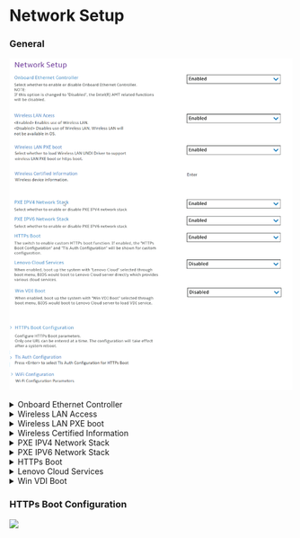 # Network Setup #
### General ###
![](./img/networksetup.png)

<details><summary>Onboard Ethernet Controller</summary>
One of 2 states for the Onboard Ethernet Controller:

1. **Enabled** – Default. 
2. Disabled – if selected, then:<br>
    •"PXE IPV4 Network Stack" setting becomes unavailable<br>
    •"PXE IPV6 Network Stack" setting becomes unavailable<br>
    **Note**. The Intel(R) AMT related functions will be disabled.<br>


| WMI Setting name | Values | SVP Req'd | AMD/Intel |
|:---|:---|:---|:---|
|  |  |  | Both |
</details>


<details><summary>Wireless LAN Access</summary>
One of 2 states for the Wireless LAN Access:

1. **Enabled** – enables use of Wireless LAN. Default. 
2. Disabled – disables use of Wireless LAN. Wireless LAN will not be available in OS.

| WMI Setting name | Values | SVP Req'd | AMD/Intel |
|:---|:---|:---|:---|
|  |  |  | Both |
</details>


<details><summary>Wireless LAN PXE boot</summary>
One of 2 states to select whether to load Wireless LAN (Local Area Network) UNDI (Universal Network Driver Interface) Driver to support wireless LAN PXE (Pre-boot Execution Environment) boot or https boot:

1. Enabled – enables wireless LAN PXE boot.
2. **Disabled** – Default.

| WMI Setting name | Values | SVP Req'd | AMD/Intel |
|:---|:---|:---|:---|
|  |  |  | Both |
</details>


<details><summary>Wireless Certified Information</summary>
Wireless device information. View only.

**Note**. Applicable only for platforms which have WLAN implemented.

| WMI Setting name | Values | SVP Req'd | AMD/Intel |
|:---|:---|:---|:---|
|  |  |  | Both |
</details>


<details><summary>PXE IPV4 Network Stack</summary>
One of 2 states for PXE IPV4 network stack:

1. **Enabled** – Default.
2. Disabled 

**Note**. The setting is unavailable if "Onboard Ethernet Controller" is set to "Disabled".

| WMI Setting name | Values | SVP Req'd | AMD/Intel |
|:---|:---|:---|:---|
|  |  |  | Both |
</details>


<details><summary>PXE IPV6 Network Stack</summary>
One of 2 states for PXE IPV6 network stack:

1. **Enabled** – Default.
2. Disabled

**Note**. The setting is unavailable if "Onboard Ethernet Controller" is set to "Disabled".

| WMI Setting name | Values | SVP Req'd | AMD/Intel |
|:---|:---|:---|:---|
|  |  |  | Both |
</details>


<details><summary>HTTPs Boot</summary>
One of 2 states:

1. Enabled – the "HTTPs Boot Configuration" and "Tls Auth Configuration" will be shown for custom configuration.
2. **Disabled** – Default.

| WMI Setting name | Values | SVP Req'd | AMD/Intel |
|:---|:---|:---|:---|
|  |  |  | Both |
</details>


<details><summary>Lenovo Cloud Services</summary>
Setting is available only if "Secure Boot" has "Enabled" status.<br>
One of 2 states for the Lenovo Cloud Services:

1. Enabled – boot up the system with "Lenovo Cloud" selected through boot menu, BIOS would boot to Lenovo Cloud server directly which provides various cloud services.
2. **Disabled** – Default. 

**Additional information.**
Once the feature is enabled, then it becomes available for selection in "BIOS -> Startup -> Edit Boot Order", or "BIOS -> Startup -> Network Boot", or via F12 Boot Menu.<br> 
When "Lenovo Cloud Services" booted, then following options will be available for selection:
1. **Lenovo Cloud Deploy (ITC)** – it is a method to send Factory-Style images to customers for deployment in the field. 
Additional information is available here: [Lenovo Cloud Deploy](https://www.lenovoclouddeploy.com/en/auth/welcome).
2. **Windows Virtual Desktop (VDI)** – it provides the VDI environment to customer. VDI itself will be setup by the customer (IT Admin). If this option is selected, then it will become available as a boot option.  
Additional information is available here: [Client Virtualization & Infrastructure Solutions - Lenovo](https://www.lenovo.com/lt/lt/data-center/solutions/client-virtualization) and [Windows Virtual Desktop](https://www.microsoft.com/en-us/microsoft-365/blog/2019/09/30/windows-virtual-desktop-generally-available-worldwide/).

| WMI Setting name | Values | SVP Req'd | AMD/Intel |
|:---|:---|:---|:---|
|  |  |  | Both |
</details>


<details><summary>Win VDI Boot</summary>
One of 2 states for Win VDI (Virtual Desktop Infrastructure) Boot:

1. Enabled – boot up the system with “Win VDI Boot” selected through boot menu, BIOS would boot to Lenovo Cloud server to load VDI service.
2. **Disabled** – Default. 

| WMI Setting name | Values | SVP Req'd | AMD/Intel |
|:---|:---|:---|:---|
|  |  |  | Both |
</details>


### HTTPs Boot Configuration ###
![](./img/httpsbootconfig.png) <!-- Need to add image  -->



